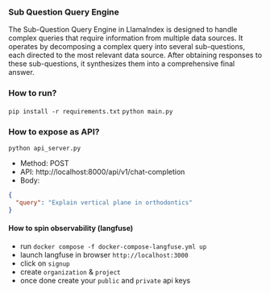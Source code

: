 ### Sub Question Query Engine
The Sub-Question Query Engine in LlamaIndex is designed to handle complex queries that require information from multiple data sources. It operates by decomposing a complex query into several sub-questions, each directed to the most relevant data source. After obtaining responses to these sub-questions, it synthesizes them into a comprehensive final answer.

### How to run?
`pip install -r requirements.txt`
`python main.py`

### How to expose as API?
`python api_server.py`
- Method: POST
- API: http://localhost:8000/api/v1/chat-completion
- Body:
```json
{
  "query": "Explain vertical plane in orthodontics"
}
```

#### How to spin observability (langfuse)
- run `docker compose -f docker-compose-langfuse.yml up`
- launch langfuse in browser `http://localhost:3000`
- click on `signup`
- create `organization` & `project`
- once done create your `public` and `private` api keys
